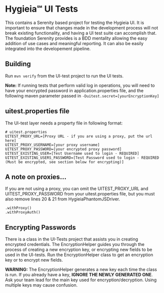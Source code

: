 # Hygieia℠ UI Tests

This contains a Serenity based project for testing the Hygieia UI. It is important to ensure that changes made in the development process will not break existing functionality, and having a UI test suite can accomplish that. The foundation Serenity provides is a BDD mentality allowing the easy addition of use cases and meaningful reporting. It can also be easily integrated into the developement pipeline.

## Building

Run `mvn verify` from the UI-test project to run the UI tests.

**Note:** If running tests that perform valid log in operations, you will need to have your encrypted password in application.properties file, and the following maven parameter passed in `-Duitest.secret=[yourEncryptionKey]`


## uitest.properties file

The UI-test layer needs a property file in following format:

```properties
# uitest.properties
UITEST_PROXY_URL=[Proxy URL - if you are using a proxy, put the url here]
UITEST_PROXY_USERNAME=[your proxy username]
UITEST_PROXY_PASSWORD=[your encrypted proxy password]
UITEST_EXISTING_USER=[Test Username used to login - REQUIRED]
UITEST_EXISTING_USERS_PASSWORD=[Test Password used to login - REQUIRED (Must be encrypted, see section below for encrypting)]
```

## A note on proxies...
If you are not using a proxy, you can omit the UITEST_PROXY_URL and UITEST_PROXY_PASSWORD from your uitest.properties file, but you must also
remove lines 20 & 21 from HygieiaPhantomJSDriver.
```
.withProxy()
.withProxyAuth()
```

## Encrypting Passwords

There is a class in the UI-Tests project that assists you in creating encrypted credentials. The EncryptionHelper guides you through the process of creating a new encryption key, or encrypting new fields to be used in the UI-tests. Run the EncryptionHelper class to get an encryption key or to encrypt new fields.

**WARNING:** The EncryptionHelper generates a new key each time the class is run. If you already have a key, **IGNORE THE NEWLY GENERATED ONE**. Ask your team lead for the main key used for encryption/decryption. Using multiple keys may cause confusion.

